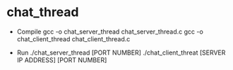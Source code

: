 # chat_thread

* Compile
    gcc -o chat_server_thread chat_server_thread.c
    gcc -o chat_client_thread chat_client_thread.c

* Run
    ./chat_server_thread [PORT NUMBER]
    ./chat_client_threat [SERVER IP ADDRESS] [PORT NUMBER]

